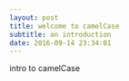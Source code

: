 ```yaml
---
layout: post
title: welcome to camelCase
subtitle: an introduction
date: 2016-09-14 23:34:01
---
```


intro to camelCase
